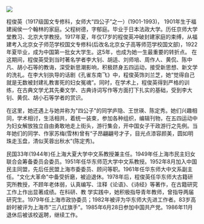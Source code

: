 ![](https://s2.loli.net/2022/08/12/g1TErKINPsl6t8y.jpg)

程俊英（1917级国文专修科，女师大“四公子”之一）(1901-1993)， 1901年生于福建闽侯一个翰林的家庭。父程树德，字郁庭。毕业于日本法政大学。历任京师大学堂教习、北京大学教授。1917年夏，年仅17岁的程俊英冲破封建家庭的束缚，从福建考入北京女子师范学校国文专修科(后改名北京女子高等师范学校国文部)，1922年夏毕业，成为中国第一批女大学生。这5年，也成为她一生最重要的转折点。 在这期间，程俊英受到当时著名学者李大钊、胡适、刘师培、周作人、黄侃、陈中凡、胡小石等的教诲，深受新思潮影响，积极跻身五四运动，接受新思想、新文学的洗礼。在李大钊执导的话剧《孔雀东南飞》中，程俊英饰刘兰芝，她“觉得自己就是无数被封建礼教害死的妇女冤魂”。同时，在学术上，程俊英得到严格的训练，在古典文学尤其先秦文学、古典诗词写作等方面打下扎实的基础，受到李大钊、黄侃、胡小石等学者的赏识。

在这里，她还遇上与她并称为"四公子"的同学庐隐、王世瑛、陈定秀。她们兴趣相同，学术相讨，生活相共，着统一装束，参加各种组织，编辑刊物，在五四运动中为妇女解放独立自由勇敢地走上街头，游行集会，开中国女子干政游行之先例。当年她们的同学、作家苏梅(雪林)曾有“子昂翩翩号才子，目光点漆容颜美，圆如明珠走玉盘，清似芙蓉出秋水”(陈定秀)。

民国33年(1944年)任上海大夏大学中文系教授兼主任。1949年任上海市民主妇女联合会筹备委员会委员。1951年任华东师范大学中文系教授。1952年8月加入中国民主同盟，先后任民盟上海市委委员、顾问等职。1961年任华东师大中文系副主任。"文化大革命"中备受折磨，被迫退休。1978年后，程俊英任华东师大古籍研究所教授，不顾年老体弱，认真编写、注释《论语》、《诗经》等著作，在古籍研究工作上作出显著成绩。在科研、教 学实践中，她积极指导青年教师，曾指导两届研究生。1979年任上海市政协委员；1982年被评为华东师大先进工作者。83岁高龄时被评为上海市"三八红旗手"。1985年6月28日参加中国共产党。1986年11月退休后被该校返聘，继续工作。